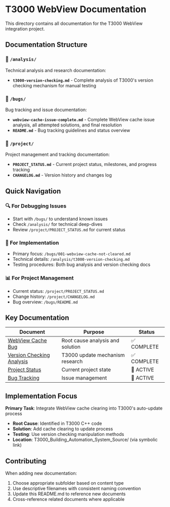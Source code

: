 # T3000 WebView Documentation

This directory contains all documentation for the T3000 WebView integration project.

## Documentation Structure

### 📁 `/analysis/`
Technical analysis and research documentation:
- **`t3000-version-checking.md`** - Complete analysis of T3000's version checking mechanism for manual testing

### 📁 `/bugs/`
Bug tracking and issue documentation:
- **`webview-cache-issue-complete.md`** - Complete WebView cache issue analysis, all attempted solutions, and final resolution
- **`README.md`** - Bug tracking guidelines and status overview

### 📁 `/project/`
Project management and tracking documentation:
- **`PROJECT_STATUS.md`** - Current project status, milestones, and progress tracking
- **`CHANGELOG.md`** - Version history and changes log

## Quick Navigation

### 🔍 For Debugging Issues
- Start with `/bugs/` to understand known issues
- Check `/analysis/` for technical deep-dives
- Review `/project/PROJECT_STATUS.md` for current status

### 🔧 For Implementation
- Primary focus: `/bugs/001-webview-cache-not-cleared.md`
- Technical details: `/analysis/t3000-version-checking.md`
- Testing procedures: Both bug analysis and version checking docs

### 📊 For Project Management
- Current status: `/project/PROJECT_STATUS.md`
- Change history: `/project/CHANGELOG.md`
- Bug overview: `/bugs/README.md`

## Key Documentation

| Document | Purpose | Status |
|----------|---------|--------|
| [WebView Cache Bug](bugs/001-webview-cache-not-cleared.md) | Root cause analysis and solution | ✅ COMPLETE |
| [Version Checking Analysis](analysis/t3000-version-checking.md) | T3000 update mechanism research | ✅ COMPLETE |
| [Project Status](project/PROJECT_STATUS.md) | Current project state | 🔄 ACTIVE |
| [Bug Tracking](bugs/README.md) | Issue management | 🔄 ACTIVE |

## Implementation Focus

**Primary Task**: Integrate WebView cache clearing into T3000's auto-update process
- **Root Cause**: Identified in T3000 C++ code
- **Solution**: Add cache clearing to update process
- **Testing**: Use version checking manipulation methods
- **Location**: T3000_Building_Automation_System_Source/ (via symbolic link)

## Contributing

When adding new documentation:
1. Choose appropriate subfolder based on content type
2. Use descriptive filenames with consistent naming convention
3. Update this README.md to reference new documents
4. Cross-reference related documents where applicable
